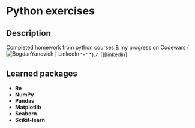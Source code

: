 <h1>Python exercises</h1>


<h2>Description</h2>
Completed homework from python courses & my progress on Codewars ( ^-^ *)ノ 
[<img align="left" alt="BogdanYanovich | LinkedIn" src="https://www.codewars.com/users/Bogdan%20Yanovich/badges/large" />][linkedin]
<br />


<h2>Learned packages</h2>

- <b>Re</b> 
- <b>NumPy</b> 
- <b>Pandas</b> 
- <b>Matplotlib</b> 
- <b>Seaborn</b> 
- <b>Scikit-learn</b> 
